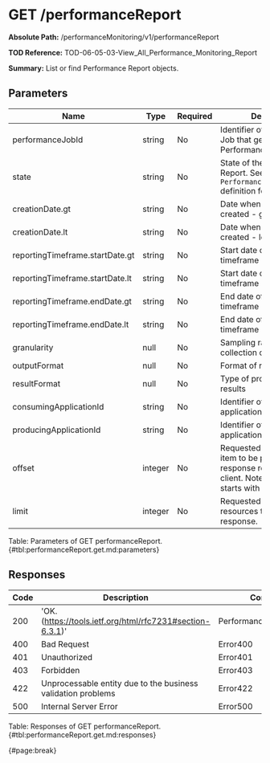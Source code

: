 <!--
    ATTENTION: This file was generated via gradle!
               Do NOT manually edit this file! Any such changes will be overwritten!
-->

# GET /performanceReport

**Absolute Path:** /performanceMonitoring/v1/performanceReport

**TOD Reference:** TOD-06-05-03-View_All_Performance_Monitoring_Report

**Summary:** List or find Performance Report objects.

## Parameters

| Name | Type | Required | Description |
| ------ | ------ | --- | ------------ |
| performanceJobId | string | No | Identifier of Performance Job that generated Performance Report. |
| state | string | No | State of the Performance Report. See `PerformanceReportStateType` definition for details. |
| creationDate.gt | string | No | Date when the report was created - greater than. |
| creationDate.lt | string | No | Date when the report was created - lower than. |
| reportingTimeframe.startDate.gt | string | No | Start date of reporting timeframe - greater than. |
| reportingTimeframe.startDate.lt | string | No | Start date of reporting timeframe - lower than. |
| reportingTimeframe.endDate.gt | string | No | End date of reporting timeframe - greater than. |
| reportingTimeframe.endDate.lt | string | No | End date of reporting timeframe - lower than. |
| granularity | null | No | Sampling rate of the collection of measurements |
| outputFormat | null | No | Format of report output |
| resultFormat | null | No | Type of providing report results |
| consumingApplicationId | string | No | Identifier of consuming application |
| producingApplicationId | string | No | Identifier of producing application |
| offset | integer | No | Requested index for start of item to be provided in response requested by the client. Note that the index starts with "0". |
| limit | integer | No | Requested number of resources to be provided in response. |

Table: Parameters of GET performanceReport. {#tbl:performanceReport.get.md:parameters}

## Responses

| Code | Description | Content |
|------|-------------|---------|
| 200 | 'OK. (https://tools.ietf.org/html/rfc7231#section-6.3.1)' | PerformanceReport_Find |
| 400 | Bad Request | Error400 |
| 401 | Unauthorized | Error401 |
| 403 | Forbidden | Error403 |
| 422 | Unprocessable entity due to the business validation problems | Error422 |
| 500 | Internal Server Error | Error500 |

Table: Responses of GET performanceReport. {#tbl:performanceReport.get.md:responses}

{#page:break}
